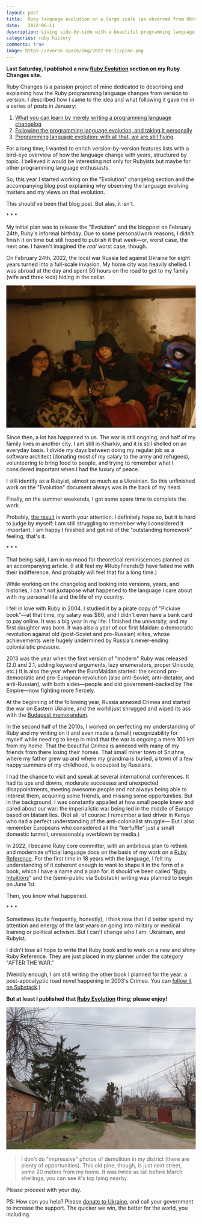 ```yaml
---
layout: post
title:  Ruby language evolution on a large scale (as observed from Ukraine)
date:   2022-06-11
description: Living side-by-side with a beautiful programming language for almost 20 years
categories: ruby history
comments: true
image: https://zverok.space/img/2022-06-11/pine.png
---
```


**Last Saturday, I published a new [Ruby Evolution](https://rubyreferences.github.io/rubychanges/evolution.html) section on my Ruby Changes site.**

Ruby Changes is a passion project of mine dedicated to describing and explaining how the Ruby programming language changes from version to version. I described how I came to the idea and what following it gave me in a series of posts in January:

1. [What you can learn by merely writing a programming language changelog](/blog/2022-01-06-changelog.html)
2. [Following the programming language evolution, and taking it personally](/blog/2022-01-13-it-evolves.html)
3. [Programming language evolution: with all that, we are still flying](/blog/2022-01-20-still-flying.html).

For a long time, I wanted to enrich version-by-version features lists with a bird-eye overview of how the language change with years, structured by topic. I believed it would be interesting not only for Rubyists but maybe for other programming language enthusiasts.

So, this year I started working on the "Evolution" changelog section and the accompanying blog post explaining why observing the language evolving matters and my views on that evolution.

This should've been that blog post. But alas, it isn't.

\* \* \*

My initial plan was to release the "Evolution" and the blogpost on February 24th, Ruby's informal birthday. Due to some personal/work reasons, I didn't finish it on time but still hoped to publish it that week—or, worst case, the next one. I haven't imagined the _real_ worst case, though.

On February 24th, 2022, the local war Russia led against Ukraine for eight years turned into a full-scale invasion. My home city was heavily shelled. I was abroad at the day and spent 50 hours on the road to get to my family (wife and three kids) hiding in the cellar.

![](/img/2022-03-03/family.jpg)

Since then, a lot has happened to us. The war is still ongoing, and half of my family lives in another city. I am still in Kharkiv, and it is still shelled on an everyday basis. I divide my days between doing my regular job as a software architect (donating most of my salary to the army and refugees), volunteering to bring food to people, and trying to remember what I considered important when I had the luxury of peace.

I still identify as a Rubyist, almost as much as a Ukrainian. So this unfinished work on the "Evolution" document always was in the back of my head.

Finally, on the summer weekends, I got some spare time to complete the work.

Probably, [the result](https://rubyreferences.github.io/rubychanges/evolution.html) is worth your attention. I definitely hope so, but it is hard to judge by myself: I am still struggling to remember why I considered it important. I am happy I finished and got rid of the "outstanding homework" feeling; that's it.

\* \* \*

That being said, I am in no mood for theoretical reminiscences planned as an accompanying article. (I still feel my #RubyFriends😍 have failed me with their indifference. And probably will feel that for a long time.)

While working on the changelog and looking into versions, years, and histories, I can't not juxtapose what happened to the language I care about with my personal life and the life of my country.

I fell in love with Ruby in 2004. I studied it by a pirate copy of "Pickaxe book"—at that time, my salary was $80, and I didn't even have a bank card to pay online. It was a big year in my life: I finished the university, and my first daughter was born. It was also a year of our first Maidan: a democratic revolution against old (post-Soviet and pro-Russian) elites, whose achievements were hugely undermined by Russia's never-ending colonialistic pressure.

2013 was the year when the first version of "modern" Ruby was released (2.0 and 2.1, adding keyword arguments, lazy enumerators, proper Unicode, etc.) It is also the year when the EuroMaidan started: the second pro-democratic and pro-European revolution (also anti-Soviet, anti-dictator, and anti-Russian), with both sides—people and old government-backed by The Empire—now fighting more fiercely.

At the beginning of the following year, Russia annexed Crimea and started the war on Eastern Ukraine, and the world just shrugged and wiped its ass with the [Budapest memorandum](https://en.wikipedia.org/wiki/Budapest_Memorandum_on_Security_Assurances).

In the second half of the 2010s, I worked on perfecting my understanding of Ruby and my writing on it and even made a (small) recognizability for myself while needing to keep in mind that the war is ongoing a mere 100 km from my home. That the beautiful Crimea is annexed with many of my friends from there losing their homes. That small miner town of Snizhne, where my father grew up and where my grandma is buried, a town of a few happy summers of my childhood, is occupied by Russians.

I had the chance to visit and speak at several international conferences. It had its ups and downs, moderate successes and unexpected disappointments, meeting awesome people and not always being able to interest them, acquiring some friends, and missing some opportunities. But in the background, I was constantly appalled at how small people knew and cared about our war: the imperialistic war being led in the middle of Europe based on blatant lies. (Not all, of course: I remember a taxi driver in Kenya who had a perfect understanding of the anti-colonialist struggle— But I also remember Europeans who considered all the "kerfuffle" just a small domestic turmoil, unreasonably overblown by media.)

In 2022, I became Ruby core committer, with an ambitious plan to rethink and modernize official language docs on the basis of my work on a [Ruby Reference](https://rubyreferences.github.io/rubyref/). For the first time in 18 years with the language, I felt my understanding of it coherent enough to want to shape it in the form of a book, which I have a name and a plan for: it should've been called "[Ruby Intuitions](https://rubyintuitions.substack.com/)" and the (semi-public via Substack) writing was planned to begin on June 1st.

Then, you know what happened.

\* \* \*

Sometimes (quite frequently, honestly), I think now that I'd better spend my attention and energy of the last years on going into military or medical training or political activism. But I can't change who I am: Ukrainian, and Rubyist.

I didn't lose all hope to write that Ruby book and to work on a new and shiny Ruby Reference. They are just placed in my planner under the category "AFTER THE WAR."

(Weirdly enough, I am still writing the other book I planned for the year: a post-apocalyptic road novel happening in 2003's Crimea. You can [follow it on Substack](https://goingtoyalta.substack.com/).)

**But at least I published that [Ruby Evolution](https://rubyreferences.github.io/rubychanges/evolution.html) thing; please enjoy!**

![](/img/2022-06-11/pine.png)

> I don't do "impressive" photos of demolition in my district (there are plenty of opportunities). This old pine, though, is just next street, some 20 meters from my home. It was twice as tall before March shellings; you can see it's top lying nearby.

Please proceed with your day.

PS: How can you help? Please [donate to Ukraine](https://war.ukraine.ua/donate/), and call your government to increase the support. The quicker we win, the better for the world, you including.

